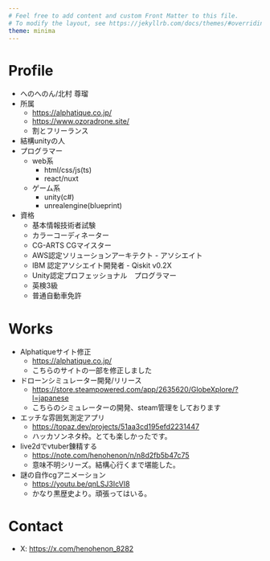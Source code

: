 ```yaml
---
# Feel free to add content and custom Front Matter to this file.
# To modify the layout, see https://jekyllrb.com/docs/themes/#overriding-theme-defaults
theme: minima
---
```


# Profile
- へのへのん/北村 尊瑠
- 所属
  - https://alphatique.co.jp/
  - https://www.ozoradrone.site/
  - 割とフリーランス
- 結構unityの人
- プログラマー
  - web系
    - html/css/js(ts)
    - react/nuxt
  - ゲーム系
    - unity(c#)
    - unrealengine(blueprint)
- 資格
  - 基本情報技術者試験
  - カラーコーディネーター
  - CG-ARTS CGマイスター
  - AWS認定ソリューションアーキテクト - アソシエイト
  - IBM 認定アソシエイト開発者 - Qiskit v0.2X
  - Unity認定プロフェッショナル　プログラマー
  - 英検3級
  - 普通自動車免許
# Works
- Alphatiqueサイト修正
  - https://alphatique.co.jp/
  - こちらのサイトの一部を修正しました
- ドローンシミュレーター開発/リリース
  - https://store.steampowered.com/app/2635620/GlobeXplore/?l=japanese
  - こちらのシミュレーターの開発、steam管理をしております
- エッチな雰囲気測定アプリ
  - https://topaz.dev/projects/51aa3cd195efd2231447
  - ハッカソンネタ枠。とても楽しかったです。
- live2dでvtuber錬精する
  - https://note.com/henohenon/n/n8d2fb5b47c75
  - 意味不明シリーズ。結構心行くまで堪能した。
- 謎の自作cgアニメーション
  - https://youtu.be/qnLSJ3IcVI8
  - かなり黒歴史より。頑張ってはいる。
# Contact
- X: https://x.com/henohenon_8282